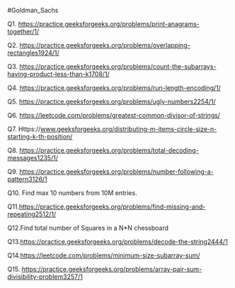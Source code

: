 #Goldman_Sachs

Q1. https://practice.geeksforgeeks.org/problems/print-anagrams-together/1/

Q2. https://practice.geeksforgeeks.org/problems/overlapping-rectangles1924/1/

Q3. https://practice.geeksforgeeks.org/problems/count-the-subarrays-having-product-less-than-k1708/1/

Q4. https://practice.geeksforgeeks.org/problems/run-length-encoding/1/

Q5. https://practice.geeksforgeeks.org/problems/ugly-numbers2254/1/

Q6. https://leetcode.com/problems/greatest-common-divisor-of-strings/

Q7. Https://www.geeksforgeeks.org/distributing-m-items-circle-size-n-starting-k-th-position/

Q8. https://practice.geeksforgeeks.org/problems/total-decoding-messages1235/1/

Q9. https://practice.geeksforgeeks.org/problems/number-following-a-pattern3126/1

Q10. Find max 10 numbers from 10M entries.   

Q11.https://practice.geeksforgeeks.org/problems/find-missing-and-repeating2512/1/

Q12.Find total number of Squares in a N*N chessboard

Q13.https://practice.geeksforgeeks.org/problems/decode-the-string2444/1

Q14.https://leetcode.com/problems/minimum-size-subarray-sum/

Q15. https://practice.geeksforgeeks.org/problems/array-pair-sum-divisibility-problem3257/1


